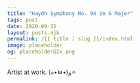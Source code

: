 ```yaml
---
title: "Haydn Symphony No. 94 in G Major"
tags: post
date: 2020-09-31
layout: posts.njk
permalink: /{{ title | slug }}/index.html
image: placeholder
og: placeholder@2x.png
---
```


Artist at work.
(๑•̀ㅂ•́)و✧
